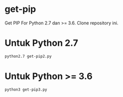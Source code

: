 # get-pip

Get PIP For Python 2.7 dan >= 3.6. Clone repository ini.

# Untuk Python 2.7

```sh
python2.7 get-pip2.py
```

# Untuk Python >= 3.6

```sh
python3 get-pip3.py
```
